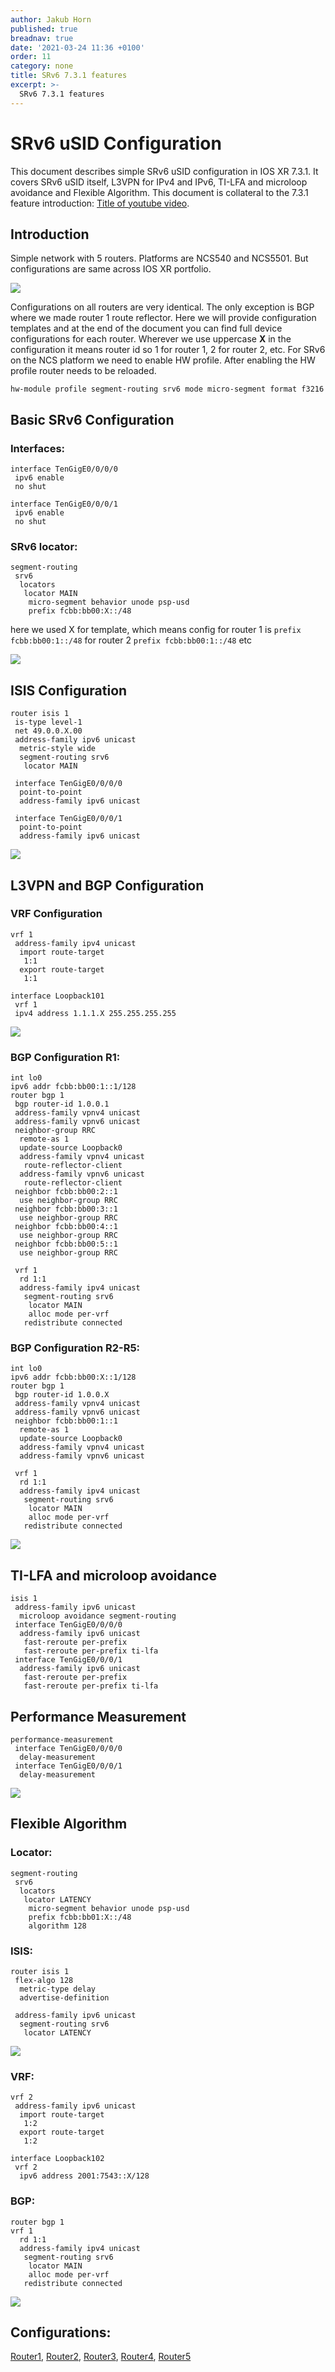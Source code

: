 ```yaml
---
author: Jakub Horn
published: true
breadnav: true
date: '2021-03-24 11:36 +0100'
order: 11
category: none
title: SRv6 7.3.1 features
excerpt: >-
  SRv6 7.3.1 features
---
```


# SRv6 uSID Configuration
This document describes simple SRv6 uSID configuration in IOS XR 7.3.1. It covers SRv6 uSID itself, L3VPN for IPv4 and IPv6, TI-LFA and microloop avoidance and Flexible Algorithm. This document is collateral to the 7.3.1 feature introduction: [Title of youtube video](https://www.youtube.com/watch?v=rcBZc5uF00Q).

## Introduction
Simple network with 5 routers. Platforms are NCS540 and NCS5501. But configurations are same across IOS XR portfolio.

![](/images/731_SRv6_features/image1.png)

Configurations on all routers are very identical. The only exception is BGP where we made router 1 route reflector.
Here we will provide configuration templates and at the end of the document you can find full device configurations for each router. Wherever we use uppercase **X** in the configuration it means router id so 1 for router 1, 2 for router 2, etc. For SRv6 on the NCS platform we need to enable HW profile. After enabling the HW profile router needs to be reloaded.



`hw-module profile segment-routing srv6 mode micro-segment format f3216`

## Basic SRv6 Configuration

### Interfaces:

```
interface TenGigE0/0/0/0
 ipv6 enable 
 no shut

interface TenGigE0/0/0/1
 ipv6 enable
 no shut
```


### SRv6 locator:

```
segment-routing
 srv6
  locators
   locator MAIN
    micro-segment behavior unode psp-usd
    prefix fcbb:bb00:X::/48
```
here we used X for template, which means config for router 1 is 
 `prefix fcbb:bb00:1::/48`
for router 2
`prefix fcbb:bb00:1::/48`
etc

![](/images/731_SRv6_features/image2.png)

## ISIS Configuration


```
router isis 1
 is-type level-1
 net 49.0.0.X.00
 address-family ipv6 unicast
  metric-style wide
  segment-routing srv6
   locator MAIN

 interface TenGigE0/0/0/0
  point-to-point
  address-family ipv6 unicast

 interface TenGigE0/0/0/1
  point-to-point
  address-family ipv6 unicast
```

![](/images/731_SRv6_features/image3.png)

## L3VPN and BGP Configuration

### VRF Configuration

```
vrf 1
 address-family ipv4 unicast
  import route-target
   1:1 
  export route-target
   1:1

interface Loopback101
 vrf 1
 ipv4 address 1.1.1.X 255.255.255.255
```

![](/images/731_SRv6_features/image4.png)

### BGP Configuration R1:

```
int lo0
ipv6 addr fcbb:bb00:1::1/128
router bgp 1
 bgp router-id 1.0.0.1
 address-family vpnv4 unicast
 address-family vpnv6 unicast
 neighbor-group RRC
  remote-as 1
  update-source Loopback0
  address-family vpnv4 unicast
   route-reflector-client
  address-family vpnv6 unicast
   route-reflector-client
 neighbor fcbb:bb00:2::1
  use neighbor-group RRC
 neighbor fcbb:bb00:3::1
  use neighbor-group RRC
 neighbor fcbb:bb00:4::1
  use neighbor-group RRC
 neighbor fcbb:bb00:5::1
  use neighbor-group RRC

 vrf 1
  rd 1:1
  address-family ipv4 unicast
   segment-routing srv6
    locator MAIN
    alloc mode per-vrf
   redistribute connected
```

### BGP Configuration R2-R5:
```
int lo0
ipv6 addr fcbb:bb00:X::1/128
router bgp 1
 bgp router-id 1.0.0.X
 address-family vpnv4 unicast
 address-family vpnv6 unicast
 neighbor fcbb:bb00:1::1
  remote-as 1
  update-source Loopback0
  address-family vpnv4 unicast
  address-family vpnv6 unicast

 vrf 1
  rd 1:1
  address-family ipv4 unicast
   segment-routing srv6
    locator MAIN
    alloc mode per-vrf
   redistribute connected
```

![](/images/731_SRv6_features/image5.png)

## TI-LFA and microloop avoidance

```
isis 1
 address-family ipv6 unicast
  microloop avoidance segment-routing
 interface TenGigE0/0/0/0
  address-family ipv6 unicast
   fast-reroute per-prefix
   fast-reroute per-prefix ti-lfa
 interface TenGigE0/0/0/1
  address-family ipv6 unicast
   fast-reroute per-prefix
   fast-reroute per-prefix ti-lfa
```

## Performance Measurement

```
performance-measurement
 interface TenGigE0/0/0/0
  delay-measurement 
 interface TenGigE0/0/0/1
  delay-measurement
```

![](/images/731_SRv6_features/image6.png)

## Flexible Algorithm

### Locator:

```
segment-routing
 srv6
  locators
   locator LATENCY
    micro-segment behavior unode psp-usd
    prefix fcbb:bb01:X::/48
    algorithm 128
```

### ISIS:

```
router isis 1
 flex-algo 128
  metric-type delay
  advertise-definition
 
 address-family ipv6 unicast
  segment-routing srv6
   locator LATENCY
```

![](/images/731_SRv6_features/image7.png)

### VRF:

```
vrf 2
 address-family ipv6 unicast
  import route-target
   1:2
  export route-target
   1:2

interface Loopback102
 vrf 2
  ipv6 address 2001:7543::X/128
```

### BGP:

```
router bgp 1
vrf 1
  rd 1:1
  address-family ipv4 unicast
   segment-routing srv6
    locator MAIN
    alloc mode per-vrf
   redistribute connected
```

![](/images/731_SRv6_features/image8.png)

## Configurations:
[Router1](/images/731_SRv6_features/m1.txt),
[Router2](/images/731_SRv6_features/m2.txt),
[Router3](/images/731_SRv6_features/m3.txt),
[Router4](/images/731_SRv6_features/m4.txt),
[Router5](/images/731_SRv6_features/m5.txt)




